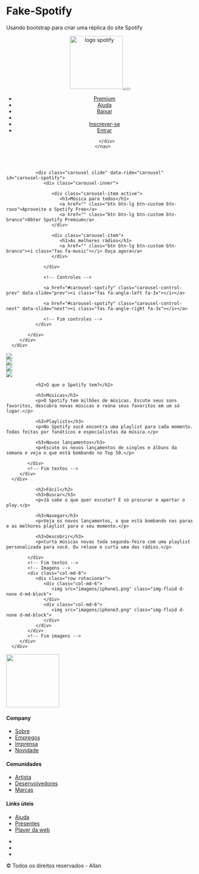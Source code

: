 # Fake-Spotify
 Usando bootstrap para criar uma réplica do site Spotify

 <!doctype html>
<html lang="pt-br">

<head>
   <!-- Required meta tags -->
   <meta charset="utf-8">
   <meta name="viewport" content="width=device-width, initial-scale=1, shrink-to-fit=no">

   <!-- Bootstrap CSS -->
   <link rel="stylesheet" href="https://stackpath.bootstrapcdn.com/bootstrap/4.5.0/css/bootstrap.min.css"
      integrity="sha384-9aIt2nRpC12Uk9gS9baDl411NQApFmC26EwAOH8WgZl5MYYxFfc+NcPb1dKGj7Sk" crossorigin="anonymous">

      
   <!-- CSS -->
   <link rel="stylesheet" href="Spotify/style.css">

   <!-- Font Awesome -->
   <script src="https://kit.fontawesome.com/d24de72b8a.js" crossorigin="anonymous"></script>

   <!-- HTML Shiv -->
   <!--[if lt IE 9]>
	<script src="bower_components/html5shiv/dist/html5shiv.js"></script>
   <![endif]-->

   <!-- Tab icon -->
   <link rel="shortcut icon" href="imagens/favicon.png" type="image/x-icon">

   <style>
      

   
   </style>

   <title>Músicas para todos - Spotify</title>
</head>

<body>

   <!-- Início cabeçalho -->
   <header>
      <nav class="navbar navbar-expand-md navbar-light fixed-top" id="transparente">
         <div class="container">
            <!-- logo -->
            <a href="index.html" class="navbar-brand">
               <img src="imagens/spotify.svg" alt="logo spotify" width="142">
            </a>
            <!-- humnurguer button -->
            <button class="navbar-toggler" data-toggle="collapse" data-target="#hamb-button">
               <i class="fas fa-bars text-white"></i>
            </button>
            <!-- menu -->
            <div class="collapse navbar-collapse" id="hamb-button">
               <ul class="navbar-nav ml-auto">
                  <li class="nav-item">
                     <a href="" class="nav-link">Premium</a>
                  </li>
                  <li class="nav-item">
                     <a href="" class="nav-link">Ajuda</a>
                  </li>
                  <li class="nav-item">
                     <a href="" class="nav-link">Baixar</a>
                  </li>
                  <li class="nav-item divisor"></li>
                  <li class="nav-item">
                     <a href="" class="nav-link">Inscrever-se</a>
                  </li>
                  <li class="nav-item">
                     <a href="" class="nav-link">Entrar</a>
                  </li>
               </ul>
            </div>

         </div>
      </nav>
   </header>
   <!-- Fim Cabeçalho -->

   <!-- Capa -->
   <section id="home" class="d-flex">
      <div class="container align-self-center">
         <div class="row">
            <div class="col-md-12 capa">

               <div class="carousel slide" data-ride="carousel" id="carousel-spotify">
                  <div class="carousel-inner">

                     <div class="carousel-item active">
                        <h1>Música para todos</h1>
                        <a href="" class="btn btn-lg btn-custom btn-roxo">Aproveite o Spotify Free</a>
                        <a href="" class="btn btn-lg btn-custom btn-branco">Obter Spotify Premium</a>
                     </div>

                     <div class="carousel-item">
                        <h1>As melhores rádios</h1>
                        <a href="" class="btn btn-lg btn-custom btn-branco"><i class="fas fa-music"></i> Ouça agora</a>
                     </div>

                  </div>

                  <!-- Controles -->

                  <a href="#carousel-spotify" class="carousel-control-prev" data-slide="prev"><i class="fas fa-angle-left fa-3x"></i></a>

                  <a href="#carousel-spotify" class="carousel-control-next" data-slide="next"><i class="fas fa-angle-right fa-3x"></i></a>

                  <!-- Fim controles -->
               </div>

            </div>
         </div>
      </div>
   </section>
   <!-- Fim capa -->

   <!-- Conteúdos -->
   <section id="servicos">
      <div class="container">
         <div class="row">
            <!-- Imagens -->
            <div class="col-md-6">              
               <div class="row albuns">
                  <div class="col-md-6">
                     <img src="imagens/img1.jpg" class="img-fluid foto">
                  </div>
                  <div class="col-md-6">
                     <img src="imagens/img2.jpg" class="img-fluid foto">
                  </div>
               </div>
               <div class="row albuns">
                  <div class="col-md-6">
                     <img src="imagens/img3.jpg" class="img-fluid foto">
                  </div>
                  <div class="col-md-6">
                     <img src="imagens/img4.jpg" class="img-fluid foto">
                  </div>
               </div>              
            </div>
            <!-- Fim imagens -->
            <!-- Textos -->
            <div class="col-md-6">
               
               <h2>O que o Spotify tem?</h2>

               <h3>Músicas</h3>
               <p>O Spotify tem milhões de músicas. Escute seus sons favoritos, descubra novas músicas e reúna seus favoritos em um só lugar.</p>

               <h3>Playlists</h3>
               <p>No Spotify você encontra uma playlist para cada momento. Todas feitas por fanáticos e especialistas da música.</p>

               <h3>Novos lançamentos</h3>
               <p>Escute os novos lançamentos de singles e álbuns da semana e veja o que está bombando no Top 50.</p>

            </div>
            <!-- Fim textos -->
         </div>
      </div>
   </section>
   <!-- Conteúdos -->

   <!-- Recursos -->
   <section id="recursos">
      <div class="container">
         <div class="row">
            <!-- Textos -->
            <div class="col-md-4">

               <h2>Fácil</h2>
               <h3>Buscar</h3>
               <p>Já sabe o que quer escutar? É só procurar e apertar o play.</p>

               <h3>Navegar</h3>
               <p>Veja os novos lançamentos, o que está bombando nas paras e as melhores playlist para o seu momento.</p>

               <h3>Descobrir</h3>
               <p>Curta músicas novas toda segunda-feira com uma playlist personalizada para você. Ou relaxe e curta uma das rádios.</p>

            </div>
            <!-- Fim textos -->
            <!-- Imagens -->
            <div class="col-md-8">
               <div class="row rotacionar">
                  <div class="col-md-6">
                     <img src="imagens/iphone1.png" class="img-fluid d-none d-md-block">
                  </div>
                  <div class="col-md-6">
                     <img src="imagens/iphone3.png" class="img-fluid d-none d-md-block">
                  </div>
               </div>
            </div>
            <!-- Fim imagens -->
         </div>
      </div>
   </section>
   <!-- Fim recursos -->

   <!-- Rodapé -->
   <footer>
      <div class="container">
         <div class="row">
            <div class="col-md-2">
               <img src="imagens/spotify.svg" width="142">
            </div>
            <div class="col-md-2">
               <h4>Company</h4>
               <ul class="navbar-nav">
                  <li>
                     <a href="">Sobre</a>
                  </li>
                  <li>
                     <a href="">Empregos</a>
                  </li>
                  <li>
                     <a href="">Imprensa</a>
                  </li>
                  <li>
                     <a href="">Novidade</a>
                  </li>
               </ul>
            </div>
            <div class="col-md-2">
               <h4>Comunidades</h4>
               <ul class="navbar-nav">
                  <li>
                     <a href="">Artista</a>
                  </li>
                  <li>
                     <a href="">Desenvolvedores</a>
                  </li>
                  <li>
                     <a href="">Marcas</a>
                  </li>
               </ul>
            </div>
            <div class="col-md-2">
               <h4>Links úteis</h4>
               <ul class="navbar-nav">
                  <li>
                     <a href="">Ajuda</a>
                  </li>
                  <li>
                     <a href="">Presentes</a>
                  </li>
                  <li>
                     <a href="">Player da web</a>
                  </li>
               </ul>
            </div>
            <div class="col-md-4">
               <ul>
                  <li>
                     <a href="">
                        <img src="imagens/facebook.png" alt="">
                     </a>
                  </li>
                  <li>
                     <a href="">
                        <img src="imagens/instagram.png" alt="">
                     </a>
                  </li>
                  <li>
                     <a href="">
                        <img src="imagens/twitter.png" alt="">
                     </a>
                  </li>
               </ul>
            </div>
         </div>
         <div id="copy">
            <p>&copy; Todos os direitos reservados - Allan</p>
         </div>
      </div>
   </footer>
   <!-- Fim rodapé -->

   <!-- Optional JavaScript -->
   <!-- jQuery first, then Popper.js, then Bootstrap JS -->
   <script src="https://code.jquery.com/jquery-3.5.1.slim.min.js"
      integrity="sha384-DfXdz2htPH0lsSSs5nCTpuj/zy4C+OGpamoFVy38MVBnE+IbbVYUew+OrCXaRkfj"
      crossorigin="anonymous"></script>
   <script src="https://cdn.jsdelivr.net/npm/popper.js@1.16.0/dist/umd/popper.min.js"
      integrity="sha384-Q6E9RHvbIyZFJoft+2mJbHaEWldlvI9IOYy5n3zV9zzTtmI3UksdQRVvoxMfooAo"
      crossorigin="anonymous"></script>
   <script src="https://stackpath.bootstrapcdn.com/bootstrap/4.5.0/js/bootstrap.min.js"
      integrity="sha384-OgVRvuATP1z7JjHLkuOU7Xw704+h835Lr+6QL9UvYjZE3Ipu6Tp75j7Bh/kR0JKI"
      crossorigin="anonymous"></script>

</body>

</html>
